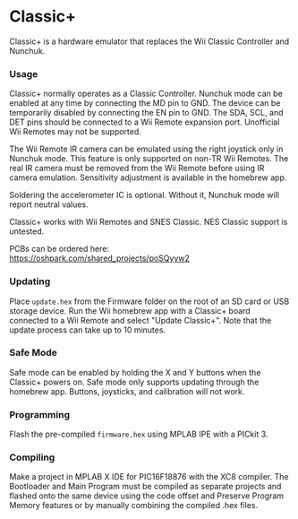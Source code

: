 # Classic+
Classic+ is a hardware emulator that replaces the Wii Classic Controller and Nunchuk.  
  
### Usage
Classic+ normally operates as a Classic Controller. Nunchuk mode can be enabled at any time by connecting the MD pin to GND. The device can be temporarily disabled by connecting the EN pin to GND. The SDA, SCL, and DET pins should be connected to a Wii Remote expansion port. Unofficial Wii Remotes may not be supported.

The Wii Remote IR camera can be emulated using the right joystick only in Nunchuk mode. This feature is only supported on non-TR Wii Remotes. The real IR camera must be removed from the Wii Remote before using IR camera emulation. Sensitivity adjustment is available in the homebrew app.

Soldering the accelerometer IC is optional. Without it, Nunchuk mode will report neutral values.

Classic+ works with Wii Remotes and SNES Classic. NES Classic support is untested.

PCBs can be ordered here: https://oshpark.com/shared_projects/poSQyyw2
  
### Updating
Place `update.hex` from the Firmware folder on the root of an SD card or USB storage device. Run the Wii homebrew app with a Classic+ board connected to a Wii Remote and select "Update Classic+". Note that the update process can take up to 10 minutes.

### Safe Mode
Safe mode can be enabled by holding the X and Y buttons when the Classic+ powers on. Safe mode only supports updating through the homebrew app. Buttons, joysticks, and calibration will not work.
  
### Programming
Flash the pre-compiled `firmware.hex` using MPLAB IPE with a PICkit 3.

### Compiling
Make a project in MPLAB X IDE for PIC16F18876 with the XC8 compiler. The Bootloader and Main Program must be compiled as separate projects and flashed onto the same device using the code offset and Preserve Program Memory features or by manually combining the compiled .hex files.
